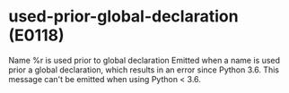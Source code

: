 # used-prior-global-declaration (E0118)

Name %r is used prior to global declaration Emitted when a name is used
prior a global declaration, which results in an error since Python 3.6.
This message can't be emitted when using Python \< 3.6.
